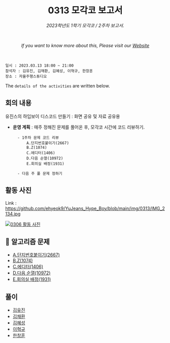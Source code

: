 <h1 align="center">0313 모각코 보고서</h1>
<p align="center"><i>2023학년도 1학기 모각코 / 2주차 보고서.</i></p>
<br>
<p align="center"><i>If you want to know more about this, Please visit our <a href="https://github.com/ehyeok9/YuJeans_Hype_Boy">Website</a></i></p>
<br>

`일시 : 2023.03.13 18:00 ~ 21:00`  
`참석자 : 김유진, 김채환, 김혜성, 이혁규, 한창훈`  
`장소 : 자율주행스튜디오`

The `details of the activities` are written below.

## 회의 내용  
유진스의 하입보이 디스코드 만들기 :  화면 공유 및 자료 공유용

- **운영 계획** :  매주 정해진 문제를 풀어온 후, 모각코 시간에 코드 리뷰하기.  

        - 1주차 문제 코드 리뷰
            A.단지번호붙이기(2667)
            B.Z(1074)
            C.에디터(1406)
            D.다음 순열(10972)
            E.회의실 배정(1931)

        - 다음 주 풀 문제 정하기

## 활동 사진

Link : https://github.com/ehyeok9/YuJeans_Hype_Boy/blob/main/img/0313/IMG_2134.jpg

<a href="https://github.com/ehyeok9/YuJeans_Hype_Boy/blob/main/img/0313/IMG_2134.jpg"><img src="https://github.com/ehyeok9/YuJeans_Hype_Boy/blob/main/img/0313/IMG_2134.jpg" alt="0306 활동 사진" /></a>


## :pencil: 알고리즘 문제
- [A.단지번호붙이기(2667)](https://www.acmicpc.net/problem/2667)  
- [B.Z(1074)](https://www.acmicpc.net/problem/1074)  
- [C.에디터(1406)](https://www.acmicpc.net/problem/1406)  
- [D.다음 순열(10972)](https://www.acmicpc.net/problem/10972)  
- [E.회의실 배정(1931)](https://www.acmicpc.net/problem/1931)  


## 풀이
- [김유진](https://github.com/Erica1217) 
- [김채환](https://github.com/chkim417) 
- [김혜성](https://github.com/Borikhs) 
- [이혁규](https://github.com/ehyeok9) 
- [한창훈](https://github.com/codingnoye) 